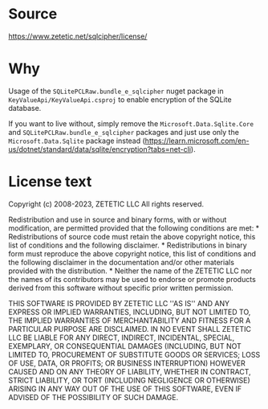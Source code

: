 # Source

https://www.zetetic.net/sqlcipher/license/

# Why

Usage of the `SQLitePCLRaw.bundle_e_sqlcipher` nuget package in `KeyValueApi/KeyValueApi.csproj` to enable encryption of the SQLite database.

If you want to live without, simply remove the `Microsoft.Data.Sqlite.Core` and `SQLitePCLRaw.bundle_e_sqlcipher` packages and just use only the `Microsoft.Data.Sqlite` package instead (https://learn.microsoft.com/en-us/dotnet/standard/data/sqlite/encryption?tabs=net-cli).

# License text

Copyright (c) 2008-2023, ZETETIC LLC
All rights reserved.

Redistribution and use in source and binary forms, with or without
modification, are permitted provided that the following conditions are met:
    * Redistributions of source code must retain the above copyright
      notice, this list of conditions and the following disclaimer.
    * Redistributions in binary form must reproduce the above copyright
      notice, this list of conditions and the following disclaimer in the
      documentation and/or other materials provided with the distribution.
    * Neither the name of the ZETETIC LLC nor the
      names of its contributors may be used to endorse or promote products
      derived from this software without specific prior written permission.

THIS SOFTWARE IS PROVIDED BY ZETETIC LLC ''AS IS'' AND ANY
EXPRESS OR IMPLIED WARRANTIES, INCLUDING, BUT NOT LIMITED TO, THE IMPLIED
WARRANTIES OF MERCHANTABILITY AND FITNESS FOR A PARTICULAR PURPOSE ARE
DISCLAIMED. IN NO EVENT SHALL ZETETIC LLC BE LIABLE FOR ANY
DIRECT, INDIRECT, INCIDENTAL, SPECIAL, EXEMPLARY, OR CONSEQUENTIAL DAMAGES
(INCLUDING, BUT NOT LIMITED TO, PROCUREMENT OF SUBSTITUTE GOODS OR SERVICES;
LOSS OF USE, DATA, OR PROFITS; OR BUSINESS INTERRUPTION) HOWEVER CAUSED AND
ON ANY THEORY OF LIABILITY, WHETHER IN CONTRACT, STRICT LIABILITY, OR TORT
(INCLUDING NEGLIGENCE OR OTHERWISE) ARISING IN ANY WAY OUT OF THE USE OF THIS
SOFTWARE, EVEN IF ADVISED OF THE POSSIBILITY OF SUCH DAMAGE.
